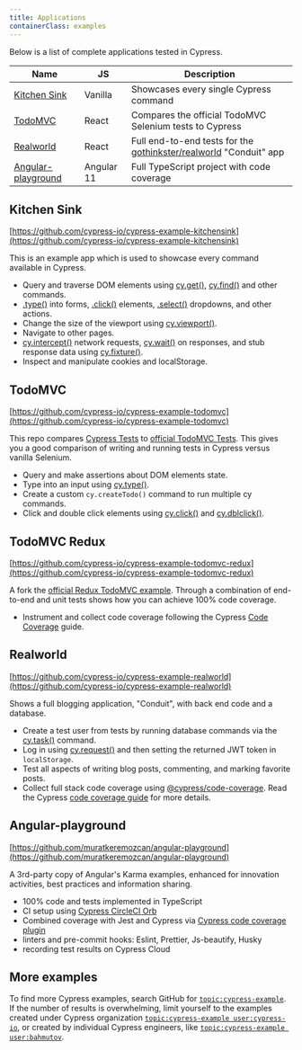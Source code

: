 ```yaml
---
title: Applications
containerClass: examples
---
```


Below is a list of complete applications tested in Cypress.

| Name                                      | JS         | Description                                                                                                   |
| ----------------------------------------- | ---------- | ------------------------------------------------------------------------------------------------------------- |
| [Kitchen Sink](#Kitchen-Sink)             | Vanilla    | Showcases every single Cypress command                                                                        |
| [TodoMVC](#TodoMVC)                       | React      | Compares the official TodoMVC Selenium tests to Cypress                                                       |
| [Realworld](#Realworld)                   | React      | Full end-to-end tests for the [gothinkster/realworld](https://github.com/gothinkster/realworld) "Conduit" app |
| [Angular-playground](#Angular-playground) | Angular 11 | Full TypeScript project with code coverage                                                                    |

## Kitchen Sink

<Icon name="github"></Icon>
[https://github.com/cypress-io/cypress-example-kitchensink](https://github.com/cypress-io/cypress-example-kitchensink)

This is an example app which is used to showcase every command available in
Cypress.

- Query and traverse DOM elements using [cy.get()](/api/commands/get),
  [cy.find()](/api/commands/find) and other commands.
- [.type()](/api/commands/type) into forms, [.click()](/api/commands/click)
  elements, [.select()](/api/commands/select) dropdowns, and other actions.
- Change the size of the viewport using [cy.viewport()](/api/commands/viewport).
- Navigate to other pages.
- [cy.intercept()](/api/commands/intercept) network requests,
  [cy.wait()](/api/commands/wait) on responses, and stub response data using
  [cy.fixture()](/api/commands/fixture).
- Inspect and manipulate cookies and localStorage.

<DocsImage src="/img/examples/public-project-kitchen-sink.png" alt="kitchensink running" ></DocsImage>

## TodoMVC

<Icon name="github"></Icon>
[https://github.com/cypress-io/cypress-example-todomvc](https://github.com/cypress-io/cypress-example-todomvc)

This repo compares
[Cypress Tests](https://github.com/cypress-io/cypress-example-todomvc/blob/master/cypress/integration/app_spec.js)
to
[official TodoMVC Tests](https://github.com/tastejs/todomvc/blob/master/tests/test.js).
This gives you a good comparison of writing and running tests in Cypress versus
vanilla Selenium.

- Query and make assertions about DOM elements state.
- Type into an input using [cy.type()](/api/commands/type).
- Create a custom `cy.createTodo()` command to run multiple cy commands.
- Click and double click elements using [cy.click()](/api/commands/click) and
  [cy.dblclick()](/api/commands/dblclick).

<DocsImage src="/img/examples/public-project-todomvc.png" alt="TodoMvc testing in Cypress" ></DocsImage>

## TodoMVC Redux

<Icon name="github"></Icon>
[https://github.com/cypress-io/cypress-example-todomvc-redux](https://github.com/cypress-io/cypress-example-todomvc-redux)

A fork the
[official Redux TodoMVC example](https://github.com/reduxjs/redux/tree/master/examples/todomvc).
Through a combination of end-to-end and unit tests shows how you can achieve
100% code coverage.

- Instrument and collect code coverage following the Cypress
  [Code Coverage](/guides/tooling/code-coverage) guide.

<DocsImage src="/img/examples/todomvc-redux-100percent.png" alt="TodoMVC Redux application code coverage report" ></DocsImage>

## Realworld

<Icon name="github"></Icon>
[https://github.com/cypress-io/cypress-example-realworld](https://github.com/cypress-io/cypress-example-realworld)

Shows a full blogging application, "Conduit", with back end code and a database.

- Create a test user from tests by running database commands via the
  [cy.task()](/api/commands/task) command.
- Log in using [cy.request()](/api/commands/request) and then setting the
  returned JWT token in `localStorage`.
- Test all aspects of writing blog posts, commenting, and marking favorite
  posts.
- Collect full stack code coverage using
  [@cypress/code-coverage](https://github.com/cypress-io/code-coverage). Read
  the Cypress [code coverage guide](/guides/tooling/code-coverage) for more
  details.

<DocsImage src="/img/examples/realworld-app.png" alt="Realworld test in Cypress" ></DocsImage>

## Angular-playground

<Icon name="github"></Icon>
[https://github.com/muratkeremozcan/angular-playground](https://github.com/muratkeremozcan/angular-playground)

A 3rd-party copy of Angular's Karma examples, enhanced for innovation
activities, best practices and information sharing.

- 100% code and tests implemented in TypeScript
- CI setup using
  [Cypress CircleCI Orb](https://github.com/cypress-io/circleci-orb)
- Combined coverage with Jest and Cypress via
  [Cypress code coverage plugin](https://github.com/cypress-io/code-coverage)
- linters and pre-commit hooks: Eslint, Prettier, Js-beautify, Husky
- recording test results on Cypress Cloud

## More examples

To find more Cypress examples, search GitHub for
[`topic:cypress-example`](https://github.com/search?q=topic%3Acypress-example).
If the number of results is overwhelming, limit yourself to the examples created
under Cypress organization
[`topic:cypress-example user:cypress-io`](https://github.com/search?q=topic%3Acypress-example+user%3Acypress-io),
or created by individual Cypress engineers, like
[`topic:cypress-example user:bahmutov`](https://github.com/search?q=topic%3Acypress-example+user%3Abahmutov).
